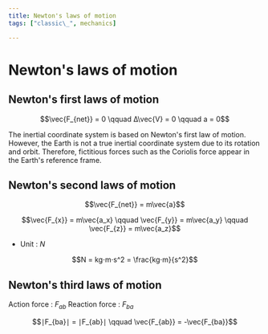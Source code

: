 ```yaml
---
title: Newton's laws of motion
tags: ["classic\_", mechanics]

---
```


# Newton's laws of motion

## Newton's first laws of motion

$$\vec{F_{net}} = 0 \qquad Δ\vec{V} = 0	\qquad a = 0$$

The inertial coordinate system is based on Newton's first law of motion. However, the Earth is not a true inertial coordinate system due to its rotation and orbit. Therefore, fictitious forces such as the Coriolis force appear in the Earth's reference frame.

## Newton's second laws of motion

$$\vec{F_{net}} = m\vec{a}$$

$$\vec{F_{x}} = m\vec{a_x} \qquad \vec{F_{y}} = m\vec{a_y} \qquad \vec{F_{z}} = m\vec{a_z}$$

* Unit : $N$

$$N = kg⋅m⋅s^2 = \frac{kg⋅m}{s^2}$$

## Newton's third laws of motion

Action force : $F_{ab}$
Reaction force : $F_{ba}$

$$∣F_{ba}∣ = ∣F_{ab}∣ \qquad \vec{F_{ab}} = -\vec{F_{ba}}$$
